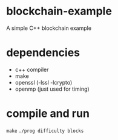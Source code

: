 # blockchain-example
A simple C++ blockchain example

# dependencies
-   c++ compiler
-   make
-   openssl (-lssl -lcrypto)
-   openmp (just used for timing)


# compile and run
`make`
`./prog difficulty blocks`
